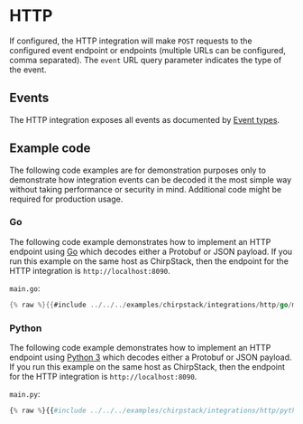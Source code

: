# HTTP

If configured, the HTTP integration will make `POST` requests to the
configured event endpoint or endpoints (multiple URLs can be configured, comma
separated). The `event` URL query parameter indicates the type of the event.

## Events

The HTTP integration exposes all events as documented by [Event types](events.md).

## Example code

The following code examples are for demonstration purposes only to
demonstrate how integration events can be decoded it the most simple way
without taking performance or security in mind. Additional code might be
required for production usage.

### Go

The following code example demonstrates how to implement an HTTP endpoint using
[Go](https://golang.org/) which decodes either a Protobuf or JSON payload. If
you run this example on the same host as ChirpStack, then
the endpoint for the HTTP integration is `http://localhost:8090`.

`main.go`:

```go
{% raw %}{{#include ../../../examples/chirpstack/integrations/http/go/main.go}}{% endraw %}
```

### Python

The following code example demonstrates how to implement an HTTP endpoint using
[Python 3](https://www.python.org/) which decodes either a Protobuf or JSON
payload. If you run this example on the same host as ChirpStack,
then the endpoint for the HTTP integration is `http://localhost:8090`.

`main.py`:

```python
{% raw %}{{#include ../../../examples/chirpstack/integrations/http/python/main.py}}{% endraw %}
```
